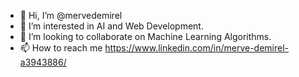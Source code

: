 - 👋 Hi, I’m @mervedemirel
- 👀 I’m interested in AI and Web Development. 
- 💞️ I’m looking to collaborate on Machine Learning Algorithms.
- 📫 How to reach me https://www.linkedin.com/in/merve-demirel-a3943886/

<!---
mervedemirel/mervedemirel is a ✨ special ✨ repository because its `README.md` (this file) appears on your GitHub profile.
You can click the Preview link to take a look at your changes.
--->

